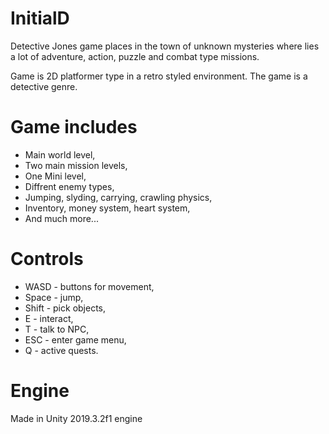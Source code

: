 # InitialD

 Detective Jones game places in the town of unknown mysteries where lies a lot of adventure, action, puzzle and combat type missions.

 Game is 2D platformer type in a retro styled environment. The game is a detective genre.

# Game includes

  * Main world level,  
  * Two main mission levels,  
  * One Mini level,  
  * Diffrent enemy types,  
  * Jumping, slyding, carrying, crawling physics,  
  * Inventory, money system, heart system,  
  * And much more...  

# Controls

  * WASD - buttons for movement,  
  * Space - jump,  
  * Shift - pick objects,  
  * E - interact,  
  * T - talk to NPC,  
  * ESC - enter game menu,  
  * Q - active quests.
# Engine

Made in Unity 2019.3.2f1 engine
